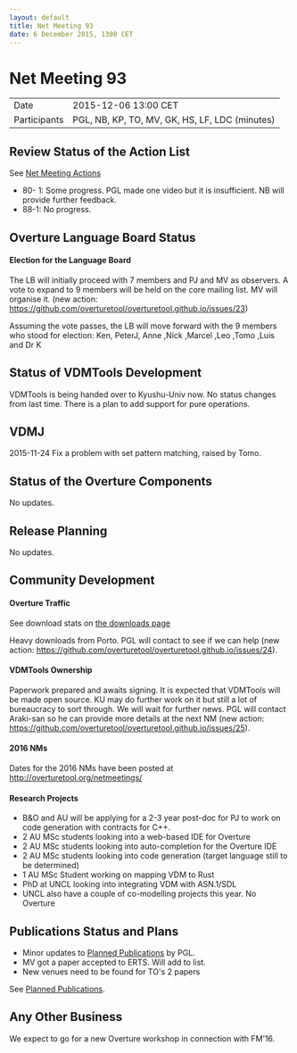 ```yaml
---
layout: default
title: Net Meeting 93
date: 6 December 2015, 1300 CET
---
```


<script src="http://code.jquery.com/jquery-1.11.1.min.js">
</script>
<script src="/javascripts/edit.js"></script>
<script>setEditButonNm();</script>

# Net Meeting 93

|||
|---|---|
| Date | 2015-12-06 13:00 CET |
| Participants | PGL, NB, KP, TO, MV, GK, HS, LF, LDC (minutes) |


## Review Status of the Action List

See [Net Meeting Actions](https://github.com/overturetool/overturetool.github.io/issues?q=is%3Aopen+is%3Aissue+label%3A%22action+net-meeting%22)

* 80- 1: Some progress. PGL made one video but it is insufficient. NB will provide further feedback.
* 88-1: No progress.


## Overture Language Board Status

#### Election for the Language Board

The LB will initially proceed with 7 members and PJ and MV as observers. A vote to expand to 9 members will
be held on the core mailing list. MV will organise it. (new action: https://github.com/overturetool/overturetool.github.io/issues/23)

Assuming the vote passes, the LB will move forward with the 9 members who stood for election: Ken, PeterJ, Anne ,Nick ,Marcel ,Leo ,Tomo ,Luis and Dr K

## Status of VDMTools Development

VDMTools is being handed over to Kyushu-Univ now. No status changes from last time. There is a plan to add support for pure operations.

## VDMJ

2015-11-24 Fix a problem with set pattern matching, raised by Tomo.


##  Status of the Overture Components

No updates.


##  Release Planning

No updates.


##  Community Development

#### Overture Traffic

See download stats on [the downloads page](http://overturetool.org/download/)

Heavy downloads from Porto. PGL will contact to see if we can help (new action: https://github.com/overturetool/overturetool.github.io/issues/24).

#### VDMTools Ownership

Paperwork prepared and awaits signing. It is expected that VDMTools will be made open source. KU may do further work on it but still a lot of bureaucracy to sort through. We will wait for further news. PGL will contact Araki-san so he can provide more details at the next NM (new action: https://github.com/overturetool/overturetool.github.io/issues/25).


#### 2016 NMs

Dates for the 2016 NMs have been posted at http://overturetool.org/netmeetings/


#### Research Projects

* B&O and AU will be applying for a 2-3 year post-doc for PJ to work on code generation with
contracts for C++.
* 2 AU MSc students looking into a web-based IDE for Overture
* 2 AU MSc students looking into auto-completion for the Overture IDE
* 2 AU MSc students looking into code generation (target language still to be determined)
* 1 AU MSc Student  working on mapping VDM to Rust 
* PhD at UNCL looking into integrating VDM with ASN.1/SDL 
* UNCL also have a couple of co-modelling projects this year. No Overture

##  Publications Status and Plans

* Minor updates to [Planned Publications](http://overturetool.org/publications/PlannedPublications.html) by PGL.
* MV got a paper accepted to ERTS. Will add to list. 
* New venues need to be found for TO's 2 papers

See [Planned Publications](http://overturetool.org/publications/PlannedPublications.html).


##  Any Other Business

We expect to go for a new Overture workshop in connection with FM’16.

